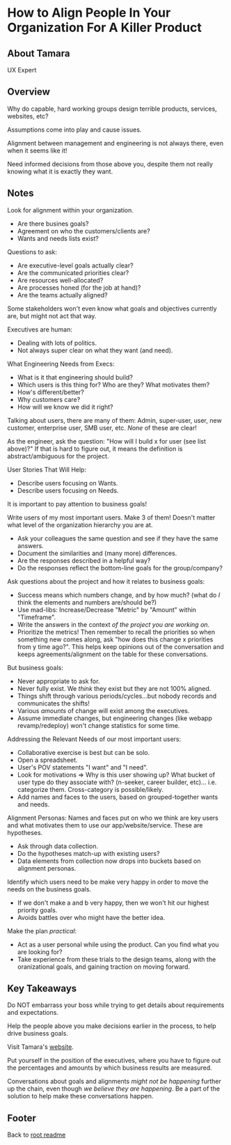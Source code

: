 # How to Align People In Your Organization For A Killer Product

## About Tamara

UX Expert

## Overview

Why do capable, hard working groups design terrible products, services, websites, etc?

Assumptions come into play and cause issues.

Alignment between management and engineering is not always there, even when it seems like it!

Need informed decisions from those above you, despite them not really knowing what it is exactly they want.

## Notes

Look for alignment within your organization.

- Are there busines goals?
- Agreement on who the customers/clients are?
- Wants and needs lists exist?

Questions to ask:

- Are executive-level goals actually clear?
- Are the communicated priorities clear?
- Are resources well-allocated?
- Are processes honed (for the job at hand)?
- Are the teams actually aligned?

Some stakeholders won't even know what goals and objectives currently are, but might not act that way.

Executives are human:

- Dealing with lots of politics.
- Not always super clear on what they want (and need).

What Engineering Needs from Execs:

- What is it that engineering should build?
- Which users is this thing for? Who are they? What motivates them?
- How's different/better?
- Why customers care?
- How will we know we did it right?

Talking about users, there are many of them: Admin, super-user, user, new customer, enterprise user, SMB user, etc. *None* of these are clear!

As the engineer, ask the question: "How will I build x for user (see list above)?" If that is hard to figure out, it means the definition is abstract/ambiguous for the project.

User Stories That Will Help:

- Describe users focusing on Wants.
- Describe users focusing on Needs.

It is important to pay attention to business goals!

Write users of my most important users. Make 3 of them! Doesn't matter what level of the organization hierarchy you are at.

- Ask your colleagues the same question and see if they have the same answers.
- Document the similarities and (many more) differences.
- Are the responses described in a helpful way?
- Do the responses reflect the bottom-line goals for the group/company?

Ask questions about the project and how it relates to business goals:

- Success means which numbers change, and by how much? (what do *I* think the elements and numbers are/should be?)
- Use mad-libs: Increase/Decrease "Metric" by "Amount" within "Timeframe".
- Write the answers in the context *of the project you are working on*.
- Prioritize the metrics! Then remember to recall the priorities so when something new comes along, ask "how does this change x priorities from y time ago?". This helps keep opinions out of the conversation and keeps agreements/alignment on the table for these conversations.

But business goals:

- Never appropriate to ask for.
- Never fully exist. We *think* they exist but they are not 100% aligned.
- Things shift through various periods/cycles...but nobody records and communicates the shifts!
- Various *amounts* of change will exist among the executives.
- Assume immediate changes, but engineering changes (like webapp revamp/redeploy) won't change statistics for some time.

Addressing the Relevant Needs of our most important users:

- Collaborative exercise is best but can be solo.
- Open a spreadsheet.
- User's POV statements "I want" and "I need".
- Look for motivations => Why is this user showing up? What bucket of user type do they associate with? (n-seeker, career builder, etc)... i.e. categorize them. Cross-category is possible/likely.
- Add names and faces to the users, based on grouped-together wants and needs.

Alignment Personas: Names and faces put on who we think are key users and what motivates them to use our app/website/service. These are hypotheses.

- Ask through data collection.
- Do the hypotheses match-up with existing users?
- Data elements from collection now drops into buckets based on alignment personas.

Identify which users need to be make very happy in order to move the needs on the business goals.

- If we don't make a and b very happy, then we won't hit our highest priority goals.
- Avoids battles over who might have the better idea.

Make the plan *practical*:

- Act as a user personal while using the product. Can you find what you are looking for?
- Take experience from these trials to the design teams, along with the oranizational goals, and gaining traction on moving forward.

## Key Takeaways

Do NOT embarrass your boss while trying to get details about requirements and expectations.

Help the people above you make decisions earlier in the process, to help drive business goals.

Visit Tamara's [website](adlininc.com).

Put yourself in the position of the executives, where you have to figure out the percentages and amounts by which business results are measured.

Conversations about goals and alignments *might not be happening* further up the chain, even though *we believe they are happening*. Be a part of the solution to help make these conversations happen.

## Footer

Back to [root readme](../README.html)

